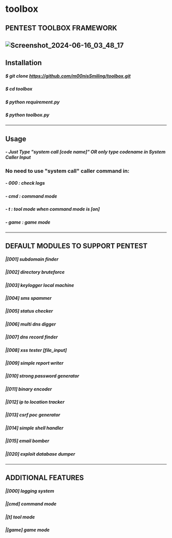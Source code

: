 # toolbox
PENTEST TOOLBOX FRAMEWORK 
--------------------------------------
![Screenshot_2024-06-16_03_48_17](https://github.com/m00nisSmiling/toolbox/assets/122709554/d0095ead-3d15-476f-a87c-94b0b78dbb0c)
--------------------------------------
## Installation
##### $ git clone https://github.com/m00nisSmiling/toolbox.git
##### $ cd toolbox
##### $ python requirement.py
##### $ python toolbox.py
--------------------------------------
## Usage
##### - Just Type "system call [code name]" OR only type codename in System Caller Input

### No need to use "system call" caller command in:
##### - 000 : check logs
##### - cmd : command mode
##### - t   : tool mode when command mode is [on]
##### - game : game mode
---------------------------------------
## DEFAULT MODULES TO SUPPORT PENTEST

##### |[001] subdomain finder               
##### |[002] directory bruteforce
##### |[003] keylogger local machine
##### |[004] sms spammer   
##### |[005] status checker 
##### |[006] multi dns digger 
##### |[007] dns record finder 
##### |[008] xss tester [file_input]
##### |[009] simple report writer 
##### |[010] strong password generator
##### |[011] binary encoder
##### |[012] ip to location tracker
##### |[013] csrf poc generator
##### |[014] simple shell handler
##### |[015] email bomber
##### |[020] exploit database dumper
-----------------------------------------
## ADDITIONAL FEATURES

##### |[000]  logging system
##### |[cmd]  command mode
##### |[t]    tool mode
##### |[game] game mode
